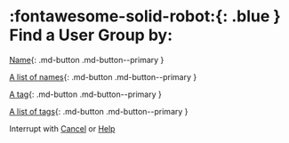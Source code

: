 # :fontawesome-solid-robot:{: .blue } Find a User Group by:


[Name](../find-user-group-by-name/){: .md-button .md-button--primary } 

[A list of names](../find-user-group-by-list/){: .md-button .md-button--primary }

[A tag](../find-user-group-by-tag/){: .md-button .md-button--primary }

[A list of tags](../find-user-group-by-tags/){: .md-button .md-button--primary }

Interrupt with [Cancel](../cancel/) or [Help](../help/)
